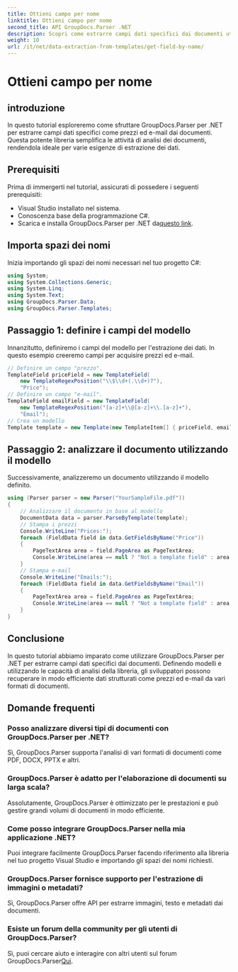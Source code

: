 ```yaml
---
title: Ottieni campo per nome
linktitle: Ottieni campo per nome
second_title: API GroupDocs.Parser .NET
description: Scopri come estrarre campi dati specifici dai documenti utilizzando GroupDocs.Parser per .NET. Guida passo passo con esempi di codice.
weight: 10
url: /it/net/data-extraction-from-templates/get-field-by-name/
---
```


# Ottieni campo per nome

## introduzione
In questo tutorial esploreremo come sfruttare GroupDocs.Parser per .NET per estrarre campi dati specifici come prezzi ed e-mail dai documenti. Questa potente libreria semplifica le attività di analisi dei documenti, rendendola ideale per varie esigenze di estrazione dei dati.
## Prerequisiti
Prima di immergerti nel tutorial, assicurati di possedere i seguenti prerequisiti:
- Visual Studio installato nel sistema.
- Conoscenza base della programmazione C#.
-  Scarica e installa GroupDocs.Parser per .NET da[questo link](https://releases.groupdocs.com/parser/net/).

## Importa spazi dei nomi
Inizia importando gli spazi dei nomi necessari nel tuo progetto C#:
```csharp
using System;
using System.Collections.Generic;
using System.Linq;
using System.Text;
using GroupDocs.Parser.Data;
using GroupDocs.Parser.Templates;
```
## Passaggio 1: definire i campi del modello
Innanzitutto, definiremo i campi del modello per l'estrazione dei dati. In questo esempio creeremo campi per acquisire prezzi ed e-mail.
```csharp
// Definire un campo "prezzo".
TemplateField priceField = new TemplateField(
    new TemplateRegexPosition("\\$\\d+(.\\d+)?"),
    "Price");
// Definire un campo "e-mail".
TemplateField emailField = new TemplateField(
    new TemplateRegexPosition("[a-z]+\\@[a-z]+\\.[a-z]+"),
    "Email");
// Crea un modello
Template template = new Template(new TemplateItem[] { priceField, emailField });
```
## Passaggio 2: analizzare il documento utilizzando il modello
Successivamente, analizzeremo un documento utilizzando il modello definito.
```csharp
using (Parser parser = new Parser("YourSampleFile.pdf"))
{
    // Analizzare il documento in base al modello
    DocumentData data = parser.ParseByTemplate(template);
    // Stampa i prezzi
    Console.WriteLine("Prices:");
    foreach (FieldData field in data.GetFieldsByName("Price"))
    {
        PageTextArea area = field.PageArea as PageTextArea;
        Console.WriteLine(area == null ? "Not a template field" : area.Text);
    }
    // Stampa e-mail
    Console.WriteLine("Emails:");
    foreach (FieldData field in data.GetFieldsByName("Email"))
    {
        PageTextArea area = field.PageArea as PageTextArea;
        Console.WriteLine(area == null ? "Not a template field" : area.Text);
    }
}
```

## Conclusione
In questo tutorial abbiamo imparato come utilizzare GroupDocs.Parser per .NET per estrarre campi dati specifici dai documenti. Definendo modelli e utilizzando le capacità di analisi della libreria, gli sviluppatori possono recuperare in modo efficiente dati strutturati come prezzi ed e-mail da vari formati di documenti.

## Domande frequenti
### Posso analizzare diversi tipi di documenti con GroupDocs.Parser per .NET?
Sì, GroupDocs.Parser supporta l'analisi di vari formati di documenti come PDF, DOCX, PPTX e altri.
### GroupDocs.Parser è adatto per l'elaborazione di documenti su larga scala?
Assolutamente, GroupDocs.Parser è ottimizzato per le prestazioni e può gestire grandi volumi di documenti in modo efficiente.
### Come posso integrare GroupDocs.Parser nella mia applicazione .NET?
Puoi integrare facilmente GroupDocs.Parser facendo riferimento alla libreria nel tuo progetto Visual Studio e importando gli spazi dei nomi richiesti.
### GroupDocs.Parser fornisce supporto per l'estrazione di immagini o metadati?
Sì, GroupDocs.Parser offre API per estrarre immagini, testo e metadati dai documenti.
### Esiste un forum della community per gli utenti di GroupDocs.Parser?
 Sì, puoi cercare aiuto e interagire con altri utenti sul forum GroupDocs.Parser[Qui](https://forum.groupdocs.com/c/parser/17).